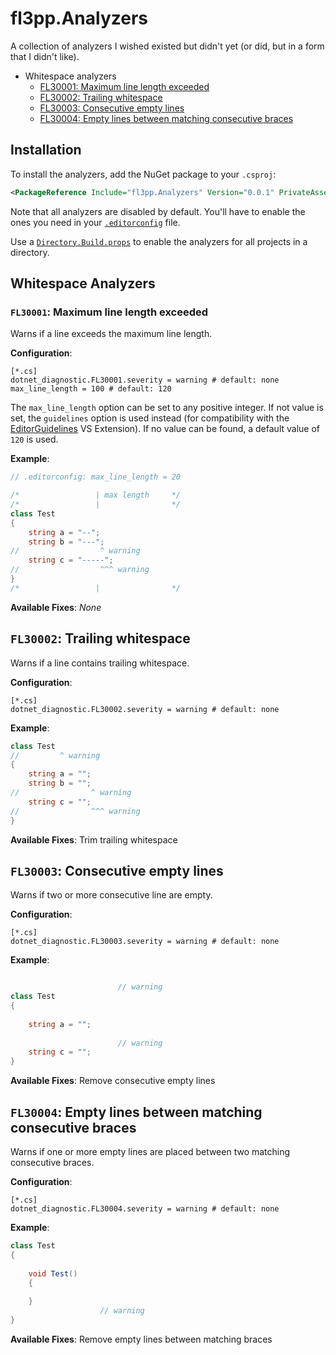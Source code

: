 # fl3pp.Analyzers

A collection of analyzers I wished existed but didn't yet (or did, but in a form that I didn't like).

- Whitespace analyzers
  - [FL30001: Maximum line length exceeded](#fl30001-maximum-line-length-exceeded)
  - [FL30002: Trailing whitespace](#fl30002-trailing-whitespace)
  - [FL30003: Consecutive empty lines](#fl30003-consecutive-empty-lines) 
  - [FL30004: Empty lines between matching consecutive braces](#fl30004-empty-lines-between-matching-consecutive-braces)

## Installation

To install the analyzers, add the NuGet package to your `.csproj`:

```xml
<PackageReference Include="fl3pp.Analyzers" Version="0.0.1" PrivateAssets="all" />
```

Note that all analyzers are disabled by default. You'll have to enable the ones you need in your [`.editorconfig`](https://learn.microsoft.com/en-us/visualstudio/code-quality/use-roslyn-analyzers?view=vs-2022#set-rule-severity-in-an-editorconfig-file) file.

Use a [`Directory.Build.props`](https://learn.microsoft.com/en-us/visualstudio/msbuild/customize-by-directory?view=vs-2022#directorybuildprops-and-directorybuildtargets) to enable the analyzers for all projects in a directory.

## Whitespace Analyzers

### `FL30001`: Maximum line length exceeded

Warns if a line exceeds the maximum line length.

__Configuration__:

```editorconfig
[*.cs]
dotnet_diagnostic.FL30001.severity = warning # default: none
max_line_length = 100 # default: 120
```

The `max_line_length` option can be set to any positive integer. If not value is set, the `guidelines` option is used instead (for compatibility with the [EditorGuidelines](https://marketplace.visualstudio.com/items?itemName=PaulHarrington.EditorGuidelines) VS Extension). If no value can be found, a default value of `120` is used.

__Example__:

```cs
// .editorconfig: max_line_length = 20

/*                 | max length     */
/*                 |                */
class Test
{
    string a = "--";
    string b = "---";
//                  ^ warning
    string c = "-----";
//                  ^^^ warning
}
/*                 |                */
```

__Available Fixes__: _None_

## `FL30002`: Trailing whitespace

Warns if a line contains trailing whitespace.

__Configuration__:

```editorconfig
[*.cs]
dotnet_diagnostic.FL30002.severity = warning # default: none
```

__Example__:

```cs
class Test
//         ^ warning
{
    string a = "";
    string b = ""; 
//                ^ warning
    string c = "";   
//                ^^^ warning
}
```

__Available Fixes__: Trim trailing whitespace

## `FL30003`: Consecutive empty lines

Warns if two or more consecutive line are empty. 

__Configuration__:

```editorconfig
[*.cs]
dotnet_diagnostic.FL30003.severity = warning # default: none
```

__Example__:

```cs

                        // warning
class Test
{
    
    string a = "";
    
                        // warning
    string c = "";   
}

```

__Available Fixes__: Remove consecutive empty lines

## `FL30004`: Empty lines between matching consecutive braces

Warns if one or more empty lines are placed between two matching consecutive braces.

__Configuration__:

```editorconfig
[*.cs]
dotnet_diagnostic.FL30004.severity = warning # default: none
```

__Example__:

```cs
class Test
{
 
    void Test()
    {
 
    }
                    // warning
}
```

__Available Fixes__: Remove empty lines between matching braces
